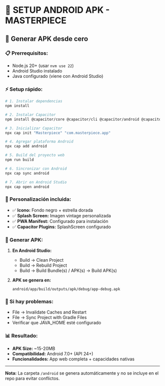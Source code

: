 # 📱 SETUP ANDROID APK - MASTERPIECE

## 🚀 **Generar APK desde cero**

### **📋 Prerrequisitos:**
- Node.js 20+ (usar `nvm use 22`)
- Android Studio instalado
- Java configurado (viene con Android Studio)

### **⚡ Setup rápido:**

```bash
# 1. Instalar dependencias
npm install

# 2. Instalar Capacitor
npm install @capacitor/core @capacitor/cli @capacitor/android @capacitor/splash-screen

# 3. Inicializar Capacitor
npx cap init "Masterpiece" "com.masterpiece.app"

# 4. Agregar plataforma Android
npx cap add android

# 5. Build del proyecto web
npm run build

# 6. Sincronizar con Android
npx cap sync android

# 7. Abrir en Android Studio
npx cap open android
```

### **🎨 Personalización incluida:**
- ✅ **Icono:** Fondo negro + estrella dorada
- ✅ **Splash Screen:** Imagen vintage personalizada  
- ✅ **PWA Manifest:** Configurado para instalación
- ✅ **Capacitor Plugins:** SplashScreen configurado

### **📱 Generar APK:**

1. **En Android Studio:**
   - Build → Clean Project
   - Build → Rebuild Project  
   - Build → Build Bundle(s) / APK(s) → Build APK(s)

2. **APK se genera en:**
   ```
   android/app/build/outputs/apk/debug/app-debug.apk
   ```

### **🔧 Si hay problemas:**
- File → Invalidate Caches and Restart
- File → Sync Project with Gradle Files
- Verificar que JAVA_HOME esté configurado

### **📊 Resultado:**
- **APK Size:** ~15-20MB
- **Compatibilidad:** Android 7.0+ (API 24+)
- **Funcionalidades:** App web completa + capacidades nativas

---

**Nota:** La carpeta `/android` se genera automáticamente y no se incluye en el repo para evitar conflictos.
